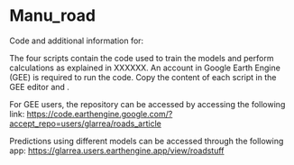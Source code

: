 # Manu_road
Code and additional information for: <DOI>

The four scripts contain the code used to train the models and perform calculations as explained in XXXXXX. An account in Google Earth Engine (GEE) is required to run the code.
Copy the content of each script in the GEE editor and <run>.

For GEE users, the repository can be accessed by accessing the following link:
https://code.earthengine.google.com/?accept_repo=users/glarrea/roads_article

Predictions using different models can be accessed through the following app:
https://glarrea.users.earthengine.app/view/roadstuff
